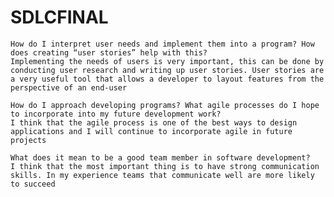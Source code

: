 # SDLCFINAL


    How do I interpret user needs and implement them into a program? How does creating “user stories” help with this?
    Implementing the needs of users is very important, this can be done by conducting user research and writing up user stories. User stories are a very useful tool that allows a developer to layout features from the perspective of an end-user
   
    How do I approach developing programs? What agile processes do I hope to incorporate into my future development work?
    I think that the agile process is one of the best ways to design applications and I will continue to incorporate agile in future projects
    
    What does it mean to be a good team member in software development?
    I think that the most important thing is to have strong communication skills. In my experience teams that communicate well are more likely to succeed


